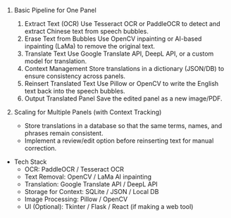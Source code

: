 1. Basic Pipeline for One Panel
    1. Extract Text (OCR)
        Use Tesseract OCR or PaddleOCR to detect and extract Chinese text from speech bubbles.
    2. Erase Text from Bubbles
        Use OpenCV inpainting or AI-based inpainting (LaMa) to remove the original text.
    3. Translate Text
        Use Google Translate API, DeepL API, or a custom model for translation.
    4. Context Management
        Store translations in a dictionary (JSON/DB) to ensure consistency across panels.
    5. Reinsert Translated Text
        Use Pillow or OpenCV to write the English text back into the speech bubbles.
    6. Output Translated Panel
        Save the edited panel as a new image/PDF.

2. Scaling for Multiple Panels (with Context Tracking)
    * Store translations in a database so that the same terms, names, and phrases remain consistent.
    * Implement a review/edit option before reinserting text for manual correction.


* Tech Stack
    * OCR: PaddleOCR / Tesseract OCR
    * Text Removal: OpenCV / LaMa AI inpainting
    * Translation: Google Translate API / DeepL API
    * Storage for Context: SQLite / JSON / Local DB
    * Image Processing: Pillow / OpenCV
    * UI (Optional): Tkinter / Flask / React (if making a web tool)
